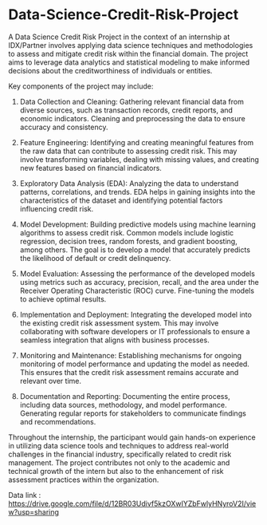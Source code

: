 # Data-Science-Credit-Risk-Project
A Data Science Credit Risk Project in the context of an internship at IDX/Partner involves applying data science techniques and methodologies to assess and mitigate credit risk within the financial domain. The project aims to leverage data analytics and statistical modeling to make informed decisions about the creditworthiness of individuals or entities.

Key components of the project may include:

1. Data Collection and Cleaning:
   Gathering relevant financial data from diverse sources, such as transaction records, credit reports, and economic indicators. Cleaning and preprocessing the data to ensure accuracy and consistency.

2. Feature Engineering:
   Identifying and creating meaningful features from the raw data that can contribute to assessing credit risk. This may involve transforming variables, dealing with missing values, and creating new features based on financial indicators.

3. Exploratory Data Analysis (EDA):
   Analyzing the data to understand patterns, correlations, and trends. EDA helps in gaining insights into the characteristics of the dataset and identifying potential factors influencing credit risk.

4. Model Development:
   Building predictive models using machine learning algorithms to assess credit risk. Common models include logistic regression, decision trees, random forests, and gradient boosting, among others. The goal is to develop a model that accurately predicts the likelihood of default or credit delinquency.

5. Model Evaluation:
   Assessing the performance of the developed models using metrics such as accuracy, precision, recall, and the area under the Receiver Operating Characteristic (ROC) curve. Fine-tuning the models to achieve optimal results.

6. Implementation and Deployment:
   Integrating the developed model into the existing credit risk assessment system. This may involve collaborating with software developers or IT professionals to ensure a seamless integration that aligns with business processes.

7. Monitoring and Maintenance:
   Establishing mechanisms for ongoing monitoring of model performance and updating the model as needed. This ensures that the credit risk assessment remains accurate and relevant over time.

8. Documentation and Reporting:
   Documenting the entire process, including data sources, methodology, and model performance. Generating regular reports for stakeholders to communicate findings and recommendations.

Throughout the internship, the participant would gain hands-on experience in utilizing data science tools and techniques to address real-world challenges in the financial industry, specifically related to credit risk management. The project contributes not only to the academic and technical growth of the intern but also to the enhancement of risk assessment practices within the organization.


Data link : https://drive.google.com/file/d/12BR03Udivf5kzOXwIYZbFwlyHNyroV2I/view?usp=sharing
